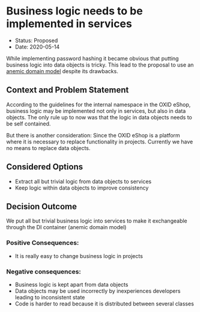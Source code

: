 # Business logic needs to be implemented in services

* Status: Proposed
* Date: 2020-05-14

While implementing password hashing it became obvious
that putting business logic into data objects is tricky.
This lead to the proposal to use an [anemic domain
model](https://en.wikipedia.org/wiki/Anemic_domain_model)
despite its drawbacks.

## Context and Problem Statement

According to the guidelines for the internal namespace
in the OXID eShop, business logic may be implemented not
only in services, but also in data objects. The only
rule up to now was that the logic in data objects needs
to be self contained.

But there is another consideration: Since the OXID eShop
is a platform where it is necessary to replace functionality
in projects. Currently we have no means to replace data objects.

## Considered Options

* Extract all but trivial logic from data objects to services
* Keep logic within data objects to improve consistency

## Decision Outcome

We put all but trivial business logic into services to
make it exchangeable through the DI container (anemic
domain model)

### Positive Consequences: 

* It is really easy to change business logic in projects

### Negative consequences:

* Business logic is kept apart from data objects
* Data objects may be used incorrectly by inexperiences
  developers leading to inconsistent state
* Code is harder to read because it is distributed 
  between several classes

